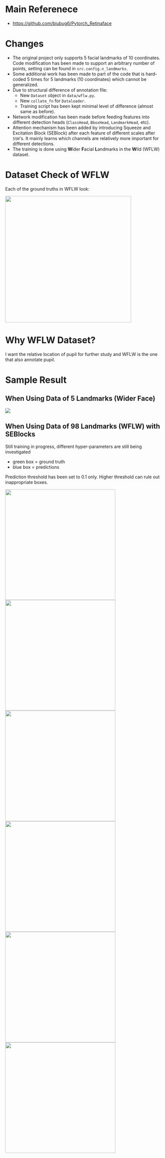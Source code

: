 # Main Referenece

- https://github.com/biubug6/Pytorch_Retinaface

# Changes

- The original project only supports 5 facial landmarks of 10 coordinates. Code modification has been made to support an arbitrary number of points, setting can be found in `src.config.n_landmarks`.
- Some additional work has been made to part of the code that is hard-coded 5 times for 5 landmarks (10 coordinates) which cannot be generalized.
- Due to structural difference of annotation file:
  - New `Dataset` object in `data/wflw.py`.
  - New `collate_fn` for `Dataloader`.
  - Training script has been kept minimal level of difference (almost same as before).
- Network modification has been made before feeding features into different detection heads (`ClassHead`, `BboxHead`, `LandmarkHead`, etc).
- Attention mechanism has been added by introducing Squeeze and Excitation Block (SEBlock) after each feature of different scales after `SSH`'s. It mainly learns which channels are relatively more important for different detections.
- The training is done using **W**ider **F**acial **L**andmarks in the **W**ild (WFLW) dataset.

# Dataset Check of WFLW

Each of the ground truths in WFLW look:

<img src="dataset_check/039.jpg" width="400"/>

# Why WFLW Dataset?

I want the relative location of pupil for further study and WFLW is the one that also annotate pupil.

# Sample Result

## When Using Data of 5 Landmarks (Wider Face)

<img src="images_for_readme/001.png"/>

## When Using Data of 98 Landmarks (WFLW) with SEBlocks

Still training in progress, different hyper-parameters are still being investigated

- green box = ground truth
- blue box = predictions

Prediction threshold has been set to 0.1 only. Higher threshold can rule out inappropriate boxes.

<img src="images_for_readme/epoch_041_batch_00200.jpg" width="350"/>
<img src="images_for_readme/epoch_041_batch_00300.jpg" width="350"/>
<img src="images_for_readme/epoch_041_batch_00380.jpg" width="350"/>
<img src="images_for_readme/epoch_041_batch_00130.jpg" width="350"/>
<img src="images_for_readme/epoch_060_batch_00740.jpg" width="350"/>
<img src="images_for_readme/epoch_061_batch_00330.jpg" width="350"/>
